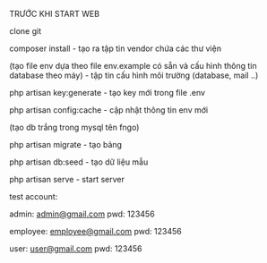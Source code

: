 TRƯỚC KHI START WEB

clone git

composer install - tạo ra tập tin vendor chứa các thư viện

(tạo file env dựa theo file env.example có sẵn và cấu hình thông tin database theo máy) - tập tin cấu hình môi trường (database, mail ..)

php artisan key:generate - tạo key mới trong file .env

php artisan config:cache - cập nhật thông tin env mới

(tạo db trắng trong mysql tên fngo)

php artisan migrate - tạo bảng
 
php artisan db:seed - tạo dữ liệu mẫu

php artisan serve - start server



test account:

admin: admin@gmail.com
pwd: 123456


employee: employee@gmail.com
pwd: 123456

user: user@gmail.com
pwd: 123456


